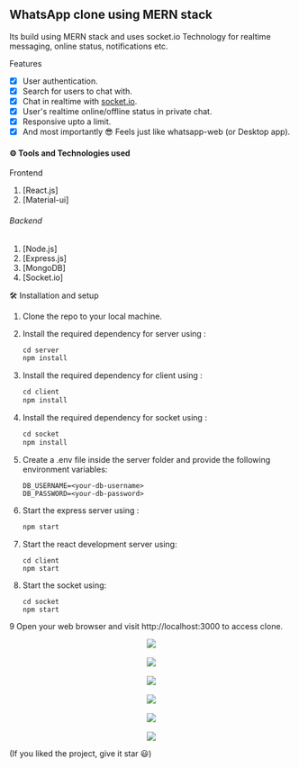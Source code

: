 <b>WhatsApp clone using MERN stack</b>
---


Its build using MERN stack and uses socket.io Technology for realtime messaging, online status, notifications etc.

 Features

- [x] User authentication.
- [x] Search for users to chat with.
- [x] Chat in realtime with <a href='https://socket.io/'>socket.io</a>.
- [x] User's realtime online/offline status in private chat.
- [x] Responsive upto a limit.
- [x] And most importantly 😎 Feels just like whatsapp-web (or Desktop app).

#### ⚙ Tools and Technologies used

Frontend

1. [React.js]
2. [Material-ui]

###### Backend

1. [Node.js]
2. [Express.js]
3. [MongoDB]
5. [Socket.io]

 🛠 Installation and setup

1. Clone the repo to your local machine.
2. Install the required dependency for server using :

   ```javascript
   cd server
   npm install
   ```

3. Install the required dependency for client using :

   ```javascript
   cd client
   npm install
   ```

4. Install the required dependency for socket using :

   ```javascript
   cd socket
   npm install
   ```

5. Create a .env file inside the server folder and provide the following environment variables:

   ```
   DB_USERNAME=<your-db-username>
   DB_PASSWORD=<your-db-password>
   
   ```

6. Start the express server using :

   ```javascript
   npm start
   ```

7. Start the react development server using:

   ```javascrip
   cd client
   npm start
   ```

8. Start the socket using:

   ```javascrip
   cd socket
   npm start
   ```
9 Open your web browser and visit http://localhost:3000 to access clone. 
<p align='center'>
<img src='"C:\Users\91620\OneDrive\Pictures\Screenshots\Screenshot (157).png"' >
<br>
<br>
<img src='"C:\Users\91620\OneDrive\Pictures\Screenshots\Screenshot (158).png"' >
<br>
<br>
<img src='"C:\Users\91620\OneDrive\Pictures\Screenshots\Screenshot (160).png"' >
<br>
<br>
<img src='"C:\Users\91620\OneDrive\Pictures\Screenshots\Screenshot (159).png"' >
<br>
<br>
<img src='"C:\Users\91620\OneDrive\Pictures\Screenshots\Screenshot (161).png"' >
<br>
<br>
<img src='"C:\Users\91620\OneDrive\Pictures\Screenshots\Screenshot (162).png"' >
</p>
(If you liked the project, give it star 😃)
</p>
